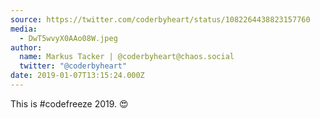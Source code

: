 ```yaml
---
source: https://twitter.com/coderbyheart/status/1082264438823157760
media:
  - DwT5wvyX0AAo08W.jpeg
author:
  name: Markus Tacker | @coderbyheart@chaos.social
  twitter: "@coderbyheart"
date: 2019-01-07T13:15:24.000Z
---
```


This is #codefreeze 2019. 😍
